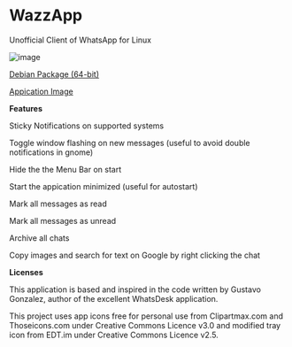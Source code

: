 # WazzApp
Unofficial Client of WhatsApp for Linux

![image](https://user-images.githubusercontent.com/79201496/109441124-4c2b7c00-7a2c-11eb-9bf8-042224ebea77.png)

[Debian Package (64-bit)](https://lx-dynamics.com/wazzapp_0.1.1_amd64.deb)

[Appication Image](https://lx-dynamics.com/wazzapp%200.1.1.AppImage)

**Features**

Sticky Notifications on supported systems

Toggle window flashing on new messages (useful to avoid double notifications in gnome)

Hide the the Menu Bar on start

Start the appication minimized (useful for autostart)

Mark all messages as read

Mark all messages as unread

Archive all chats

Copy images and search for text on Google by right clicking the chat


**Licenses**

This application is based and inspired in the code written by Gustavo Gonzalez, author of the excellent WhatsDesk application.

This project uses app icons free for personal use from Clipartmax.com and Thoseicons.com under Creative Commons Licence v3.0 and modified tray icon from EDT.im under Creative Commons Licence v2.5.
